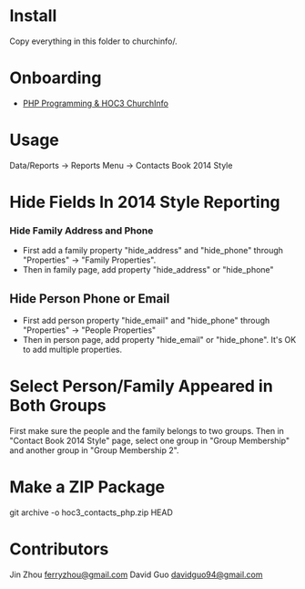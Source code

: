 Install
========

Copy everything in this folder to churchinfo/.

Onboarding
==========
- [PHP Programming & HOC3 ChurchInfo](https://docs.google.com/presentation/d/1YyWXjUEH5sB93nfboS0woosr5-lYBvdWVpNHIbqXgpE/edit#slide=id.p)

Usage
=====

Data/Reports -> Reports Menu -> Contacts Book 2014 Style

Hide Fields In 2014 Style Reporting
===================================

### Hide Family Address and Phone
- First add a family property "hide_address" and "hide_phone" through "Properties" -> "Family Properties".
- Then in family page, add property "hide_address" or "hide_phone"

## Hide Person Phone or Email
- First add person property "hide_email" and "hide_phone" through "Properties" -> "People Properties"
- Then in person page, add property "hide_email" or "hide_phone". It's OK to add multiple properties.

Select Person/Family Appeared in Both Groups
============================================

First make sure the people and the family belongs to two groups. 
Then in "Contact Book 2014 Style" page, select one group in "Group Membership" and another group in "Group Membership 2".

Make a ZIP Package
==================

git archive -o hoc3_contacts_php.zip HEAD

Contributors
============

Jin Zhou <ferryzhou@gmail.com>
David Guo <davidguo94@gmail.com>

